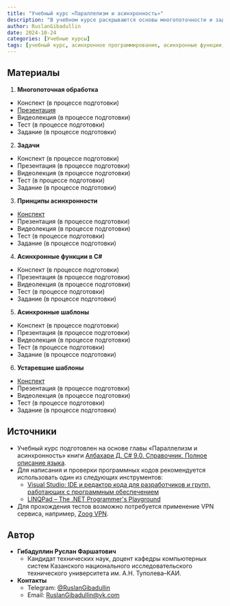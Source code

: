 ```yaml
---
title: "Учебный курс «Параллелизм и асинхронность»"
description: "В учебном курсе раскрываются основы многопоточности и задач, подробно обсуждаются принципы асинхронности и асинхронные функции С#."
author: RuslanGibadullin
date: 2024-10-24
categories: [Учебные курсы]
tags: [учебный курс, асинхронное программирование, асинхронные функции, многопоточность, async, await]
---
```


## Материалы

1. **Многопоточная обработка**
  - Конспект (в процессе подготовки)
  - [Презентация](https://docs.google.com/presentation/d/1uQOhfmOKg1tRgGXUjDdSM6pHCOooOQ2OY6CKacptGsw/)
  - Видеолекция (в процессе подготовки)
  - Тест (в процессе подготовки)
  - Задание (в процессе подготовки)
2. **Задачи**
  - Конспект (в процессе подготовки)
  - Презентация (в процессе подготовки)
  - Видеолекция (в процессе подготовки)
  - Тест (в процессе подготовки)
  - Задание (в процессе подготовки)
3. **Принципы асинхронности**
  - [Конспект](https://docs.google.com/document/d/1uyCcgYjX-LNtiUlT2emQpoTa9fRU0ilSAYzJ0Q1CWTU/)
  - Презентация (в процессе подготовки)
  - Видеолекция (в процессе подготовки)
  - Тест (в процессе подготовки)
  - Задание (в процессе подготовки)
4. **Асинхронные функции в C#**
  - Конспект (в процессе подготовки)
  - Презентация (в процессе подготовки)
  - Видеолекция (в процессе подготовки)
  - Тест (в процессе подготовки)
  - Задание (в процессе подготовки)
5. **Асинхронные шаблоны**
  - Конспект (в процессе подготовки)
  - Презентация (в процессе подготовки)
  - Видеолекция (в процессе подготовки)
  - Тест (в процессе подготовки)
  - Задание (в процессе подготовки)
6. **Устаревшие шаблоны**
  - [Конспект](https://docs.google.com/document/d/1IdZHy2T2BWiKtIHaBry6vAwGJZ_RU-sZXKmuRWsII8Q/)
  - Презентация (в процессе подготовки)
  - Видеолекция (в процессе подготовки)
  - Тест (в процессе подготовки)
  - Задание (в процессе подготовки)

## Источники

- Учебный курс подготовлен на основе главы «Параллелизм и асинхронность» книги [Албахари Д. C# 9.0. Справочник. Полное описание языка](https://csharpcooking.github.io/theory/AlbahariCSharp9Ru.pdf).
- Для написания и проверки программных кодов рекомендуется использовать один из следующих инструментов:
  - [Visual Studio: IDE и редактор кода для разработчиков и групп, работающих с программным обеспечением](https://visualstudio.microsoft.com/)
  - [LINQPad – The .NET Programmer's Playground](https://www.linqpad.net/)
- Для прохождения тестов возможно потребуется применение VPN сервиса, например, [Zoog VPN](https://zoogvpn.com/ru-ru/?a_aid=65957b40c9435).

## Автор

- **Гибадуллин Руслан Фаршатович**
  - Кандидат технических наук, доцент кафедры компьютерных систем Казанского национального исследовательского технического университета им. А.Н. Туполева–КАИ.
- **Контакты**
  - Telegram: [@RuslanGibadullin](https://t.me/RuslanGibadullin)
  - Email: [RuslanGibadullin@vk.com](mailto:RuslanGibadullin@vk.com)
